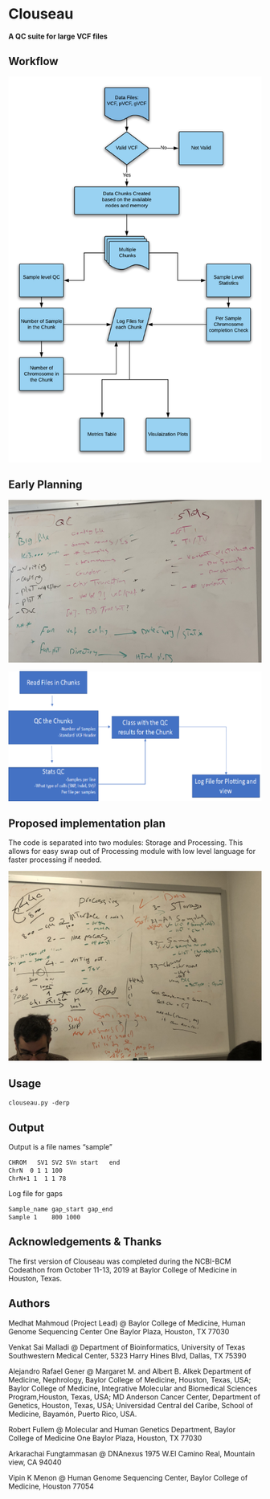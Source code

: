 # Clouseau
**A QC suite for large VCF files**

## Workflow

![mid_workflow](./plots/mid_workflow.png)

## Early Planning 
![User requirement](./plots/requirement.jpg)

![Main Workflow](./plots/workflow.png)


## Proposed implementation plan

The code is separated into two modules: Storage and Processing. This allows for easy swap out of Processing module with low level language for faster processing if needed. 

![Proposed implementation](./plots/implementation_plan.jpg)

## Usage
``` 
clouseau.py -derp
```

## Output
Output is a file names “sample”
```
CHROM	SV1	SV2	SVn	start	end
ChrN  0 1 1 100
ChrN+1 1  1 1 78  
```

Log file for gaps
```
Sample_name	gap_start gap_end
Sample 1 	800	1000
```

## Acknowledgements & Thanks
The first version of Clouseau was completed during the NCBI-BCM Codeathon from October 11-13, 2019 at Baylor College of Medicine in Houston, Texas.

## Authors
Medhat Mahmoud (Project Lead) @
Baylor College of Medicine, Human Genome Sequencing Center
One Baylor Plaza, Houston, TX 77030

Venkat Sai Malladi @
Department of Bioinformatics, University of Texas Southwestern Medical Center, 
5323 Harry Hines Blvd, Dallas, TX 75390

Alejandro Rafael Gener @
Margaret M. and Albert B. Alkek Department of Medicine, Nephrology, Baylor College of Medicine, Houston, Texas, USA;
Baylor College of Medicine, Integrative Molecular and Biomedical Sciences Program,Houston, Texas, USA;
MD Anderson Cancer Center, Department of Genetics, Houston, Texas, USA;
Universidad Central del Caribe, School of Medicine, Bayamón, Puerto Rico, USA.

Robert Fullem @
Molecular and Human Genetics Department, Baylor College of Medicine
One Baylor Plaza, Houston, TX 77030

Arkarachai Fungtammasan @
DNAnexus
1975 W.El Camino Real, Mountain view, CA 94040

Vipin K Menon @
Human Genome Sequencing Center,
Baylor College of Medicine, Houston 77054

